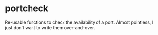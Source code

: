 # portcheck
Re-usable functions to check the availability of a port. Almost pointless, I
just don't want to write them over-and-over.
